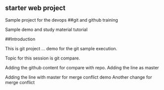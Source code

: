 ## starter web project

Sample project for the devops
##git and github training

Sample demo and study material tutorial

##Introduction

This is git project ... demo for the git sample execution.

Topic for this session is git compare.

Adding the github content for compare with repo.
Adding the line as master


Adding the line with master for merge conflict demo
Another change for merge conflict
